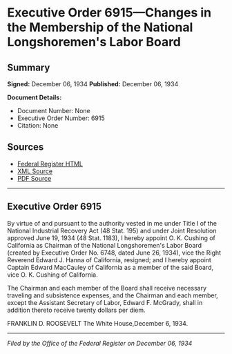 # Executive Order 6915—Changes in the Membership of the National Longshoremen's Labor Board

## Summary

**Signed:** December 06, 1934
**Published:** December 06, 1934

**Document Details:**
- Document Number: None
- Executive Order Number: 6915
- Citation: None

## Sources
- [Federal Register HTML](https://www.presidency.ucsb.edu/documents/executive-order-6915-changes-the-membership-the-national-longshoremens-labor-board)
- [XML Source](None)
- [PDF Source](None)

---

## Executive Order 6915

By virtue of and pursuant to the authority vested in me under Title I of the National Industrial Recovery Act (48 Stat. 195) and under Joint Resolution approved June 19, 1934 (48 Stat. 1183), I hereby appoint O. K. Cushing of California as Chairman of the National Longshoremen's Labor Board (created by Executive Order No. 6748, dated June 26, 1934), vice the Right Reverend Edward J. Hanna of California, resigned; and I hereby appoint Captain Edward MacCauley of California as a member of the said Board, vice O. K. Cushing of California.

The Chairman and each member of the Board shall receive necessary traveling and subsistence expenses, and the Chairman and each member, except the Assistant Secretary of Labor, Edward F. McGrady, shall in addition thereto receive twenty dollars per diem.

FRANKLIN D. ROOSEVELT
The White House,December 6, 1934.

---

*Filed by the Office of the Federal Register on December 06, 1934*
